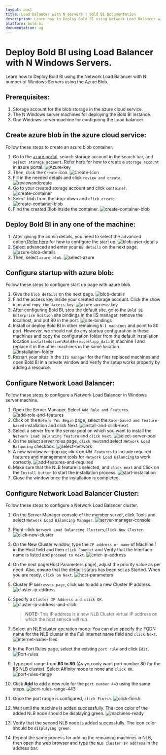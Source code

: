```yaml
---
layout: post
title: Load Balancer with N servers | Bold BI Documentation 
description: Learn how to Deploy Bold BI using Network Load Balancer with N number of Windows Servers using Azure Blob.
platform: bold-bi
documentation: ug
---
```


# Deploy Bold BI using Load Balancer with N Windows Servers.
Learn how to Deploy Bold BI using the Network Load Balancer with N number of Windows Servers using the Azure Blob.
## Prerequisites:
1. 	Storage account for the blob storage in the azure cloud service.
2. 	The N Windows server machines for deploying the Bold BI instance.
3.  One Windows server machine for configuring the Load balancer.

## Create azure blob in the azure cloud service:
Follow these steps to create an azure blob container.
1.	Go to the <a href="https://portal.azure.com/#home">azure portal</a>, search storage account in the search bar, and `select storage account`. Refer<a href="https://docs.microsoft.com/en-us/azure/storage/common/storage-account-create?tabs=azure-portal"> here</a> for how to create a `storage account` in azure portal.
![Azure-key](/static/assets/embedded/faq/images/azure-key.png)
2. Then, click the `Create` icon.
![Create-Icon](/static/assets/embedded/faq/images/create-icon.png)
3. Fill in the needed details and click `review and create`.
![reviewandcreate](/static/assets/embedded/faq/images/reviewandcreate.png)
4. Go to your created storage account and click `container`.
![create-container](/static/assets/embedded/faq/images/create-container.png)
5. Select blob from the drop-down and `click create`.
![create-container-blob](/static/assets/embedded/faq/images/create-container-blob1.png)
6. Find the created Blob inside the container.
![create-container-blob](/static/assets/embedded/faq/images/azure-blob-created.png)

## Deploy Bold BI in any one of the machine:

1. After giving the admin details, you need to select the advanced option.<a href="https://help.boldbi.com/embedded-bi/application-startup/latest/">Refer here</a> for how to configure the start up.
![blob-user-details](/static/assets/embedded/faq/images/start-up-configuration.png)
2. Select advanced and enter your `DB details` on the next page.
![azure-blob-details](/static/assets/embedded/faq/images/azure-blob-details.png)
3. Then, select `azure blob`.
![select-azure](/static/assets/embedded/faq/images/select-azure.png)
## Configure startup with azure blob:
Follow these steps to configure start up page with azure blob.
1.  Give the `blob details` on the next page.
![blob-details](/static/assets/embedded/faq/images/blob-details.png)
2.  Find the access key inside your created storage account. Click the show icon and `copy the Access key`.
![azure-access-key](/static/assets/embedded/faq/images/azure-access-key.png)
3.  After configuring Bold BI, stop the default site, go to the `Bold BI Enterprise Edition` site bindings in the IIS manager, remove the localhost, and put 80 in the port.
![site-bindings](/static/assets/embedded/faq/images/site-bindings.png)
4.  Install or deploy Bold BI in other remaining `N-1 machines` and point to 80 port. However, we should not do any startup configuration in these machines and copy the configuration folder from the default installation location `installeddrive\BoldServices\app_data` in machine 1 and replace it in the other machines in the same location.
![installation-folder](/static/assets/embedded/faq/images/installation-folder.png)
5.  Restart your sites in the `IIS manager` for the files replaced machines and open Bold BI in a private window and Verify the setup works properly by adding a resource.

## Configure Network Load Balancer:
Follow these steps to configure a Network Load Balancer in Windows server machine.
1.  Open the Server Manager. Select `Add Role and Features`.
![add-role-and-features](/static/assets/embedded/faq/images/add-role-and-features.png)
2.  Click on the `Before You Begin` page, select the `Role-based and feature-based` installation and click Next.
![install-and-click-next](/static/assets/embedded/faq/images/install-and-click-next.png)
3.  Select a server from the server pool on which you want to install the `Network Load Balancing feature` and `click Next`.
![select-server-pool](/static/assets/embedded/faq/images/select-server-pool.png)
4.  On the select server roles page, `click Next`and select `Network Load Balancing` checkbox.
![select-network](/static/assets/embedded/faq/images/select-network.png)
5.  A new window will pop up; click on `Add Features` to include required features and management tools for `Network Load Balancing` to work correctly.
![add-features-and-required](/static/assets/embedded/faq/images/add-features-and-required.png)
6.  Make sure that the NLB feature is selected, and `click next` and Click on the `Install button` to start the installation process.
![start-installation](/static/assets/embedded/faq/images/start-installation.png)
7.  Close the window once the installation is completed.

## Configure Network Load Balancer Cluster:
Follow these steps to configure a Network Load Balancer cluster. 
1.  On the Server Manager console of the member server, click Tools and select `Network Load Balancing Manager`.
![server-manager-console](/static/assets/embedded/faq/images/server-manager-console.png)
2.  Right-click `Network Load Balancing Clusters`,`Click New Cluster`.
![click-new-cluster](/static/assets/embedded/faq/images/click-new-cluster.png)
3.  On the New Cluster window, type the `IP address or name` of Machine 1 in the Host field and then `click Connect` and Verify that the Interface name is listed and `proceed to next`.
![enter-ip-address](/static/assets/embedded/faq/images/enter-ip-address.png)
4.  On the next page(Host Parameters page), adjust the priority value as per need. Also, ensure that the default status has been set as Started. When you are ready, `click on Next`.
![host-parameters](/static/assets/embedded/faq/images/host-parameters.png)
5.  Cluster IP `Addresses page`, click `Add` to add a new Cluster IP address.
![cluster-ip-address](/static/assets/embedded/faq/images/cluster-ip-address.png)
6.  Specify a `Cluster IP Address and click OK`.
![cluster-ip-address-and-click](/static/assets/embedded/faq/images/cluster-ip-address-and-click.png)

    > **NOTE:** This IP address is a new NLB Cluster virtual IP address on which the host service will run.

7.  Select an NLB cluster operation mode. You can also specify the FQDN name for the NLB cluster in the Full Internet name field and `click Next`.
![internet-name-filed](/static/assets/embedded/faq/images/internet-name-filed.png)
8.  In the Port Rules page, select the existing `port rule` and click `Edit`.
![Port-rules](/static/assets/embedded/faq/images/port-rules.png)
9.  Type port range from **80 to 80** (As you only want port number 80 for the IIS NLB cluster). Select Affinity mode to none and `click OK`.
![port-rules-range](/static/assets/embedded/faq/images/port-rules-range.png)
10.  Click **Add** to add a new rule for the `port number 443` using the same steps.
![port-rules-range-443](/static/assets/embedded/faq/images/port-rules-range-443.png)
11.  Once the port range is configured, `click Finish`.
![click-finish](/static/assets/embedded/faq/images/click-finish.png)
12.  Wait until the machine is added successfully. The icon color of the added NLB node should be displaying green.
![machines-ready](/static/assets/embedded/faq/images/machines-ready.png)

13.  Verify that the second NLB node is added successfully. The icon color should be  `displaying green`. 

14.  Repeat the same process for adding the remaining machines in NLB, then open the web browser and type the `NLB cluster IP address` in the address bar.



